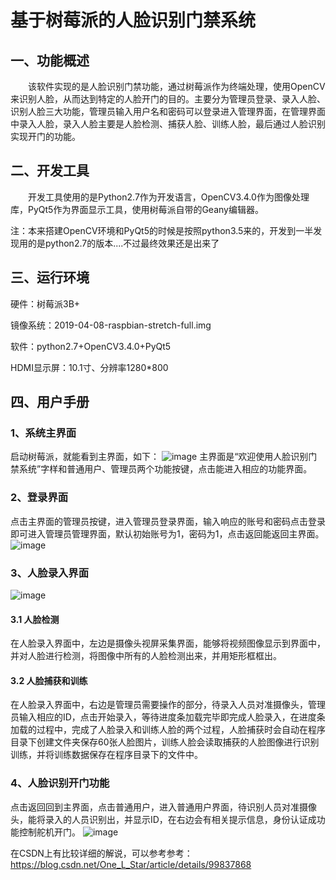 # 基于树莓派的人脸识别门禁系统

## 一、功能概述
&emsp;&emsp;该软件实现的是人脸识别门禁功能，通过树莓派作为终端处理，使用OpenCV来识别人脸，从而达到特定的人脸开门的目的。主要分为管理员登录、录入人脸、识别人脸三大功能，管理员输入用户名和密码可以登录进入管理界面，在管理界面中录入人脸，录入人脸主要是人脸检测、捕获人脸、训练人脸，最后通过人脸识别实现开门的功能。

## 二、开发工具
&emsp;&emsp;开发工具使用的是Python2.7作为开发语言，OpenCV3.4.0作为图像处理库，PyQt5作为界面显示工具，使用树莓派自带的Geany编辑器。

注：本来搭建OpenCV环境和PyQt5的时候是按照python3.5来的，开发到一半发现用的是python2.7的版本....不过最终效果还是出来了

## 三、运行环境
硬件：树莓派3B+

镜像系统：2019-04-08-raspbian-stretch-full.img

软件：python2.7+OpenCV3.4.0+PyQt5

HDMI显示屏：10.1寸、分辨率1280*800

## 四、用户手册
### 1、系统主界面
启动树莓派，就能看到主界面，如下：
![image](https://note.youdao.com/yws/api/personal/file/20242355ABB944ADBCD920197AF758B2?method=download&shareKey=589a6e92faf56f38e0edb05bddbd122b)
主界面是“欢迎使用人脸识别门禁系统”字样和普通用户、管理员两个功能按键，点击能进入相应的功能界面。

### 2、登录界面
点击主界面的管理员按键，进入管理员登录界面，输入响应的账号和密码点击登录即可进入管理员管理界面，默认初始账号为1，密码为1，点击返回能返回主界面。
![image](https://note.youdao.com/yws/api/personal/file/39359DDF68E348169723D6ACB9DCE06E?method=download&shareKey=f7cf265b18759eb12371f6b15e82443f)

### 3、人脸录入界面
![image](https://note.youdao.com/yws/api/personal/file/C884B31EB077466FA26A3CEBDFF4D3F6?method=download&shareKey=a18c84c8bab2651f018522bcce671d4c)

#### 3.1 人脸检测
在人脸录入界面中，左边是摄像头视屏采集界面，能够将视频图像显示到界面中，并对人脸进行检测，将图像中所有的人脸检测出来，并用矩形框框出。

#### 3.2 人脸捕获和训练
在人脸录入界面中，右边是管理员需要操作的部分，待录入人员对准摄像头，管理员输入相应的ID，点击开始录入，等待进度条加载完毕即完成人脸录入，在进度条加载的过程中，完成了人脸录入和训练人脸的两个过程，人脸捕获时会自动在程序目录下创建文件夹保存60张人脸图片，训练人脸会读取捕获的人脸图像进行识别训练，并将训练数据保存在程序目录下的文件中。

### 4、人脸识别开门功能
点击返回回到主界面，点击普通用户，进入普通用户界面，待识别人员对准摄像头，能将录入的人员识别出，并显示ID，在右边会有相关提示信息，身份认证成功能控制舵机开门。
![image](https://note.youdao.com/yws/api/personal/file/14ABB237F7124661992BB3045971547B?method=download&shareKey=c56967a8a4868a6bde4aff68ec216b66)

在CSDN上有比较详细的解说，可以参考参考：https://blog.csdn.net/One_L_Star/article/details/99837868

